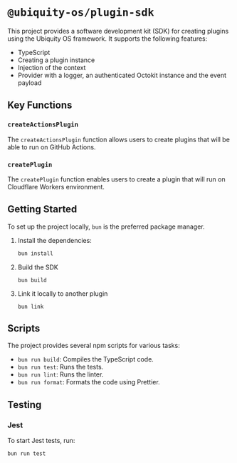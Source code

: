 # `@ubiquity-os/plugin-sdk`

This project provides a software development kit (SDK) for creating plugins using the Ubiquity OS framework. It supports the following features:

- TypeScript
- Creating a plugin instance
- Injection of the context
- Provider with a logger, an authenticated Octokit instance and the event payload

## Key Functions

### `createActionsPlugin`

The `createActionsPlugin` function allows users to create plugins that will be able to run on GitHub Actions.

### `createPlugin`

The `createPlugin` function enables users to create a plugin that will run on Cloudflare Workers environment.

## Getting Started

To set up the project locally, `bun` is the preferred package manager.

1. Install the dependencies:
   ```sh
   bun install
   ```

2. Build the SDK
   ```
   bun build
   ```
3. Link it locally to another plugin
    ```
    bun link
    ```

## Scripts

The project provides several npm scripts for various tasks:

- `bun run build`: Compiles the TypeScript code.
- `bun run test`: Runs the tests.
- `bun run lint`: Runs the linter.
- `bun run format`: Formats the code using Prettier.

## Testing

### Jest

To start Jest tests, run:

```sh
bun run test
```
